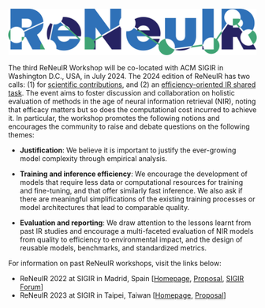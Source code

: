 ![logo](/assets/img/2024-logo.png)

The third ReNeuIR Workshop will be co-located with ACM SIGIR in Washington D.C., USA, in July 2024. The 2024 edition of ReNeuIR has two calls: (1) for [scientific contributions](cfp.html), and (2) an [efficiency-oriented IR shared task](shared_task.html). The event aims to foster discussion and collaboration  on holistic evaluation of methods in the age of neural information  retrieval (NIR), noting that efficacy matters but so does the computational cost incurred to achieve it. In particular, the workshop promotes the following notions and encourages the community to raise and debate questions on the following themes:


* **Justification**: We believe it is important to justify the ever-growing model complexity through empirical analysis.

* **Training and inference efficiency**: We encourage the development of
models that require less data or computational resources for training and
fine-tuning, and that offer similarly fast inference. We also ask if there
are meaningful simplifications of the existing training processes or model
architectures that lead to comparable quality.

* **Evaluation and reporting**: We draw attention to the lessons learnt
from past IR studies and encourage a multi-faceted evaluation of NIR models
from quality to efficiency to environmental impact, and the design of
reusable models, benchmarks, and standardized metrics.


For information on past ReNeuIR workshops, visit the links below:

* ReNeuIR 2022 at SIGIR in Madrid, Spain [[Homepage](/2022/),
[Proposal](https://doi.org/10.1145/3477495.3531704),
[SIGIR Forum](https://dl.acm.org/doi/abs/10.1145/3582900.3582916)]
* ReNeuIR 2023 at SIGIR in Taipei, Taiwan [[Homepage](/2023/),
[Proposal](https://doi.org/10.1145/3539618.3591922)]

